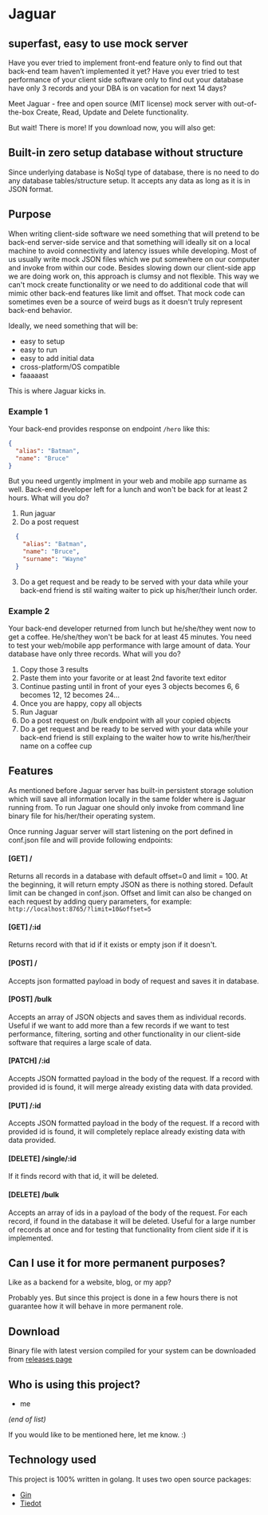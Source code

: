 # Jaguar
superfast, easy to use mock server
------

Have you ever tried to implement front-end feature only to find out that back-end team haven’t implemented it yet? Have you ever tried to test performance of your client side software only to find out your database have only 3 records and your DBA is on vacation for next 14 days?

Meet Jaguar - free and open source (MIT license) mock server with out-of-the-box Create, Read, Update and Delete functionality.

But wait! There is more! If you download now, you will also get:

## Built-in zero setup database without structure 

Since underlying database is NoSql type of database, there is no need to do any database tables/structure setup. It accepts any data as long as it is in JSON format.

## Purpose

When writing client-side software we need something that will pretend to be back-end server-side service and that something will ideally sit on a local machine to avoid connectivity and latency issues while developing. Most of us usually write mock JSON files which we put somewhere on our computer and invoke from within our code. Besides slowing down our client-side app we are doing work on, this approach is clumsy and not flexible. This way we can't mock create functionality or we need to do additional code that will mimic other back-end features like limit and offset. That mock code can sometimes even be a source of weird bugs as it doesn't truly represent back-end behavior.

Ideally, we need something that will be:
- easy to setup
- easy to run
- easy to add initial data
- cross-platform/OS compatible
- faaaaast

This is where Jaguar kicks in.

### Example 1

Your back-end provides response on endpoint `/hero` like this:
```json
{
  "alias": "Batman",
  "name": "Bruce"
}
```
But you need urgently implment in your web and mobile app surname as well. Back-end developer left for a lunch and won't be back for at least 2 hours. What will you do?

1. Run jaguar
2. Do a post request
  ```json
    {
      "alias": "Batman",
      "name": "Bruce",
      "surname": "Wayne"
    }
  ```
3. Do a get request and be ready to be served with your data while your back-end friend is stil waiting waiter to pick up his/her/their lunch order.

### Example 2

Your back-end developer returned from lunch but he/she/they went now to get a coffee. He/she/they won't be back for at least 45 minutes. You need to test your web/mobile app performance with large amount of data. Your database have only three records. What will you do?

1. Copy those 3 results
2. Paste them into your favorite or at least 2nd favorite text editor
3. Continue pasting until in front of your eyes 3 objects becomes 6, 6 becomes 12, 12 becomes 24...
4. Once you are happy, copy all objects
5. Run Jaguar
6. Do a post request on /bulk endpoint with all your copied objects
7. Do a get request and be ready to be served with your data while your back-end friend is still explaing to the waiter how to write his/her/their name on a coffee cup

## Features

As mentioned before Jaguar server has built-in persistent storage solution which will save all information locally in the same folder where is Jaguar running from. To run Jaguar one should only invoke from command line binary file for his/her/their operating system.

Once running Jaguar server will start listening on the port defined in conf.json file and will provide following endpoints:

#### [GET] /
Returns all records in a database with default offset=0 and limit = 100. At the beginning, it will return empty JSON as there is nothing stored. Default limit can be changed in conf.json. Offset and limit can also be changed on each request by adding query parameters, for example: `http://localhost:8765/?limit=10&offset=5`

#### [GET] /:id
Returns record with that id if it exists or empty json if it doesn't.

#### [POST] /
Accepts json formatted payload in body of request and saves it in database.

#### [POST] /bulk
Accepts an array of JSON objects and saves them as individual records. Useful if we want to add more than a few records if we want to test performance, filtering, sorting and other functionality in our client-side software that requires a large scale of data.

#### [PATCH] /:id
Accepts JSON formatted payload in the body of the request. If a record with provided id is found, it will merge already existing data with data provided.

#### [PUT] /:id
Accepts JSON formatted payload in the body of the request. If a record with provided id is found, it will completely replace already existing data with data provided.

#### [DELETE] /single/:id
If it finds record with that id, it will be deleted.

#### [DELETE] /bulk
Accepts an array of ids in a payload of the body of the request. For each record, if found in the database it will be deleted. Useful for a large number of records at once and for testing that functionality from client side if it is implemented.

## Can I use it for more permanent purposes?
Like as a backend for a website, blog, or my app? 

Probably yes. But since this project is done in a few hours there is not guarantee how it will behave in more permanent role.

## Download
Binary file with latest version compiled for your system can be downloaded from [releases page](https://github.com/vsrc/jaguar/releases)

## Who is using this project?
- me

_(end of list)_

If you would like to be mentioned here, let me know. :)

## Technology used

This project is 100% written in golang. It uses two open source packages:
- [Gin](https://github.com/gin-gonic/gin)
- [Tiedot](https://github.com/HouzuoGuo/tiedot)
